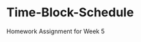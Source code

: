 # Time-Block-Schedule
Homework Assignment for Week 5


  <!-- Use class for "past", "present", and "future" to apply styles to the
        time-block divs accordingly. The javascript will need to do this by
        adding/removing these classes on each div by comparing the hour in the
        id to the current hour. The html provided below is meant to be an example
        demonstrating how the css provided can be leveraged to create the
        desired layout and colors. The html below should be removed or updated
        in the finished product. Remember to delete this comment once the
        code is implemented.
        -->